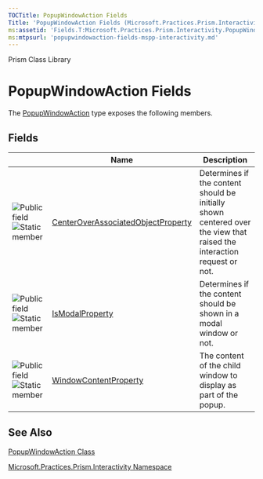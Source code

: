 ```yaml
---
TOCTitle: PopupWindowAction Fields
Title: 'PopupWindowAction Fields (Microsoft.Practices.Prism.Interactivity)'
ms:assetid: 'Fields.T:Microsoft.Practices.Prism.Interactivity.PopupWindowAction'
ms:mtpsurl: 'popupwindowaction-fields-mspp-interactivity.md'
---
```


Prism Class Library

# PopupWindowAction Fields

The [PopupWindowAction](https://msdn.microsoft.com/library/microsoft.practices.prism.interactivity.popupwindowaction) type exposes the following members.

## Fields

<table>

<thead>
<tr class="header">
<th> </th>
<th>Name</th>
<th>Description</th>
</tr>
</thead>
<tbody>
<tr class="odd">
<td><img src="https://msdn.microsoft.com/en-us/Dn736116.pubfield(en-us,PandP.50).gif" title="Public field" /><img src="https://msdn.microsoft.com/en-us/Dn736116.static(en-us,PandP.50).gif" title="Static member" /></td>
<td><a href="https://msdn.microsoft.com/library/microsoft.practices.prism.interactivity.popupwindowaction.centeroverassociatedobjectproperty">CenterOverAssociatedObjectProperty</a></td>
<td><div class="summary">
Determines if the content should be initially shown centered over the view that raised the interaction request or not.
</div></td>
</tr>
<tr class="even">
<td><img src="https://msdn.microsoft.com/en-us/Dn736116.pubfield(en-us,PandP.50).gif" title="Public field" /><img src="https://msdn.microsoft.com/en-us/Dn736116.static(en-us,PandP.50).gif" title="Static member" /></td>
<td><a href="https://msdn.microsoft.com/library/microsoft.practices.prism.interactivity.popupwindowaction.ismodalproperty">IsModalProperty</a></td>
<td><div class="summary">
Determines if the content should be shown in a modal window or not.
</div></td>
</tr>
<tr class="odd">
<td><img src="https://msdn.microsoft.com/en-us/Dn736116.pubfield(en-us,PandP.50).gif" title="Public field" /><img src="https://msdn.microsoft.com/en-us/Dn736116.static(en-us,PandP.50).gif" title="Static member" /></td>
<td><a href="https://msdn.microsoft.com/library/microsoft.practices.prism.interactivity.popupwindowaction.windowcontentproperty">WindowContentProperty</a></td>
<td><div class="summary">
The content of the child window to display as part of the popup.
</div></td>
</tr>
</tbody>
</table>

## See Also


[PopupWindowAction Class](https://msdn.microsoft.com/library/microsoft.practices.prism.interactivity.popupwindowaction)

[Microsoft.Practices.Prism.Interactivity Namespace](https://msdn.microsoft.com/library/microsoft.practices.prism.interactivity)
